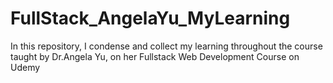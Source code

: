# FullStack_AngelaYu_MyLearning
In this repository, I condense and collect my learning throughout the course taught by Dr.Angela Yu, on her Fullstack Web Development Course on Udemy

